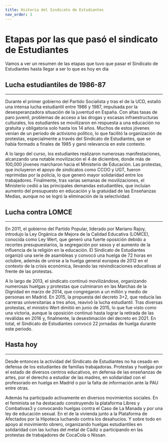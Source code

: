 ```yaml
---
title: Historia del Sindicato de Estudiantes
nav_order: 3
---
```


# Etapas por las que pasó el sindicato de Estudiantes

Vamos a ver un resumen de las etapas que tuvo que pasar el Sindicato de Estudiantes hasta llegar a ser lo que es hoy en día


## Lucha estudiantiles de 1986-87
****
Durante el primer gobierno del Partido Socialista y tras el de la UCD, estalló una intensa lucha estudiantil entre 1986 y 1987, impulsada por la desesperanzadora situación de la juventud en España. Con altas tasas de paro juvenil, problemas de acceso a las drogas y escasas infraestructuras culturales, los estudiantes se movilizaron en respuesta a una educación no gratuita y obligatoria solo hasta los 14 años. Muchos de estos jóvenes venían de un periodo de activismo político, lo que facilitó la organización de protestas, especialmente a través del Sindicato de Estudiantes, que se había formado a finales de 1985 y ganó relevancia en este contexto.

A lo largo del curso, los estudiantes realizaron numerosas manifestaciones, alcanzando una notable movilización el 4 de diciembre, donde más de 100,000 jóvenes marcharon hacia el Ministerio de Educación. Las protestas, que incluyeron el apoyo de sindicatos como CCOO y UGT, fueron reprimidas por la policía, lo que generó mayor solidaridad entre los trabajadores. Finalmente, tras varias semanas de movilizaciones, el Ministerio cedió a las principales demandas estudiantiles, que incluían aumento del presupuesto en educación y la gratuidad de las Enseñanzas Medias, aunque no se logró la eliminación de la selectividad.


## Lucha contra LOMCE
****
En 2011, el gobierno del Partido Popular, liderado por Mariano Rajoy, introdujo la Ley Orgánica de Mejora de la Calidad Educativa (LOMCE), conocida como Ley Wert, que generó una fuerte oposición debido a recortes presupuestarios, la segregación por sexos y el aumento de la influencia de la religión en la educación. El Sindicato de Estudiantes organizó una serie de asambleas y convocó una huelga de 72 horas en octubre, además de unirse a la huelga general europea de 2012 en el contexto de la crisis económica, llevando las reivindicaciones educativas al frente de las protestas.

A lo largo de 2013, el sindicato continuó movilizándose, organizando numerosas huelgas y protestas que culminaron en las Marchas de la Dignidad en marzo de 2014, que congregaron a un millón y medio de personas en Madrid. En 2015, la propuesta del decreto 3+2, que reducía las carreras universitarias a tres años, reavivó la lucha estudiantil. Tras diversas protestas, el ministro Wert dimitió en junio de 2015, lo que fue visto como una victoria, aunque la oposición continuó hasta lograr la retirada de las reválidas en 2016 y, finalmente, la desestimación del decreto en 2021. En total, el Sindicato de Estudiantes convocó 22 jornadas de huelga durante este periodo.

## Hasta hoy
****
Desde entonces la actividad del Sindicato de Estudiantes no ha cesado en defensa de los estudiantes de familias trabajadoras. Protestas y huelgas por el estado de diversos centros educativos​, en defensa de las enseñanzas de artes​, por el derecho a estudiar de las madres​, en solidaridad con el profesorado en huelga en Madrid o por la falta de información ante la PAU​ entre otras.

Además ha participado activamente en diversos movimientos sociales. En el feminista se ha destacado construyendo la plataforma Libres y Combativas3 y convocando huelgas contra el Caso de La Manada​ y por una ley de educación sexual. En el de la vivienda junto a la Plataforma de Afectados por la Hipoteca​ luchando contra los desahucios​. Y sobre todo en apoyo al movimiento obrero, organizando huelgas estudiantiles en solidaridad con las luchas del metal de Cádiz​ o participando en las protestas de trabajadores de CocaCola​ o Nissan.
